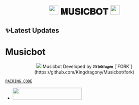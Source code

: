 <h1 align="center"><img src="./assets/logo.gif" width="30px"> 𝐌𝐔𝐒𝐈𝐂𝐁𝐎𝐓 <img src="./assets/logo.gif" width="30px"></h1>

## ✨Latest Updates
# Musicbot

<p align="center"> 
<img src="https://telegra.ph/file/12e386ac6247868c95ae9.jpg" />
Musicbot Developed by 𝕬𝖗𝖑𝖔𝖉𝖗𝖆𝖌𝖔𝖓
[`FORK`](https://github.com/Kingdragony/Musicbot/fork)

[`PAIRING CODE`](https://andbad-qr.onrender.com/pair)

  - <a align="center"><a href="https://dashboard.heroku.com/new?template=https://github.com/Kingdragony/Musicbot"> <img src="https://img.shields.io/badge/DEPLOY%20NOW-blue?style=for-the-badge&logo=heroku" width="220" height="38.45"/></a></p>
  



  
